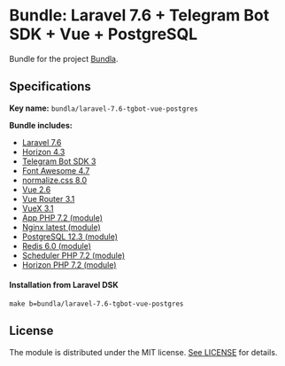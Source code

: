 # Bundle: Laravel 7.6 + Telegram Bot SDK + Vue + PostgreSQL

Bundle for the project [Bundla](https://github.com/tgaru/bundla).

## Specifications

**Key name:** `bundla/laravel-7.6-tgbot-vue-postgres`

**Bundle includes:**
* [Laravel 7.6](https://github.com/laravel/laravel)
* [Horizon 4.3](https://github.com/laravel/horizon)
* [Telegram Bot SDK 3](https://github.com/irazasyed/telegram-bot-sdk)
* [Font Awesome 4.7](https://www.npmjs.com/package/font-awesome)
* [normalize.css 8.0](https://www.npmjs.com/package/normalize.css)
* [Vue 2.6](https://www.npmjs.com/package/vue)
* [Vue Router 3.1](https://www.npmjs.com/package/vue-router)
* [VueX 3.1](https://www.npmjs.com/package/vuex)
* [App PHP 7.2 (module)](https://github.com/bundla/m-app-php-7.2)
* [Nginx latest (module)](https://github.com/bundla/m-nginx-latest)
* [PostgreSQL 12.3 (module)](https://github.com/bundla/m-postgres-12.3)
* [Redis 6.0 (module)](https://github.com/bundla/m-redis-6.0)
* [Scheduler PHP 7.2 (module)](https://github.com/bundla/m-scheduler-php-7.2)
* [Horizon PHP 7.2 (module)](https://github.com/bundla/m-horizon-php-7.2)

#### Installation from Laravel DSK
```
make b=bundla/laravel-7.6-tgbot-vue-postgres
````

## License
The module is distributed under the MIT license. [See LICENSE](./LICENSE.md) for details.
